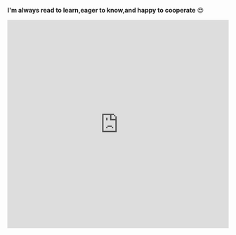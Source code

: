 **I'm always read to learn,eager to know,and happy to cooperate**
:heart_eyes:
<iframe src="https://datahub.io/core/covid-19/view/1" width="100%" height="475px" frameborder="0"></iframe>

